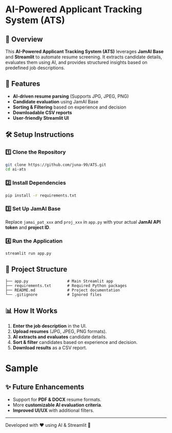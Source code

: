 # AI-Powered Applicant Tracking System (ATS)

## 📌 Overview
This **AI-Powered Applicant Tracking System (ATS)** leverages **JamAI Base** and **Streamlit** to automate resume screening. It extracts candidate details, evaluates them using AI, and provides structured insights based on predefined job descriptions.

## 🚀 Features
- **AI-driven resume parsing** (Supports JPG, JPEG, PNG)
- **Candidate evaluation** using JamAI Base
- **Sorting & Filtering** based on experience and decision
- **Downloadable CSV reports**
- **User-friendly Streamlit UI**

## 🛠️ Setup Instructions

### 1️⃣ Clone the Repository
```bash
git clone https://github.com/juna-99/ATS.git
cd ai-ats
```

### 2️⃣ Install Dependencies
```bash
pip install -r requirements.txt
```

### 3️⃣ Set Up JamAI Base
Replace `jamai_pat_xxx` and `proj_xxx` in `app.py` with your actual **JamAI API token** and **project ID**.

### 4️⃣ Run the Application
```bash
streamlit run app.py
```

## 📂 Project Structure
```
├── app.py                 # Main Streamlit app
├── requirements.txt       # Required Python packages
├── README.md              # Project documentation
└── .gitignore             # Ignored files
```

## 📊 How It Works
1. **Enter the job description** in the UI.
2. **Upload resumes** (JPG, JPEG, PNG formats).
3. **AI extracts and evaluates** candidate details.
4. **Sort & filter** candidates based on experience and decision.
5. **Download results** as a CSV report.

#  Sample 

## ✨ Future Enhancements
- Support for **PDF & DOCX** resume formats.
- More **customizable AI evaluation criteria**.
- **Improved UI/UX** with additional filters.


---
Developed with ❤️ using AI & Streamlit 🚀

